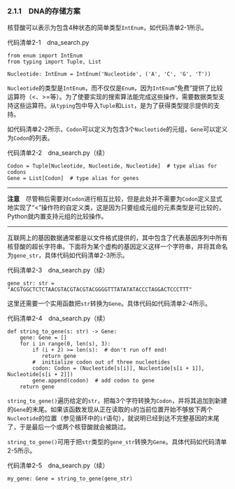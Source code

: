 ### 2.1.1　DNA的存储方案

核苷酸可以表示为包含4种状态的简单类型`IntEnum`，如代码清单2-1所示。

代码清单2-1　dna_search.py

```
from enum import IntEnum
from typing import Tuple, List

Nucleotide: IntEnum = IntEnum('Nucleotide', ('A', 'C', 'G', 'T'))
```

`Nucleotide`的类型是`IntEnum`，而不仅仅是`Enum`，因为`IntEnum`“免费”提供了比较运算符（<、>=等）。为了使要实现的搜索算法能完成这些操作，需要数据类型支持这些运算符。从`typing`包中导入`Tuple`和`List`，是为了获得类型提示提供的支持。

如代码清单2-2所示，`Codon`可以定义为包含3个`Nucleotide`的元组，`Gene`可以定义为`Codon`的列表。

代码清单2-2　dna_search.py（续）

```
Codon = Tuple[Nucleotide, Nucleotide, Nucleotide]  # type alias for codons
Gene = List[Codon]  # type alias for genes
```

---

  

**注意**　尽管稍后需要对`Codon`进行相互比较，但是此处并不需要为`Codon`定义显式地实现了“<”操作符的自定义类，这是因为只要组成元组的元素类型是可比较的，Python就内置支持元组的比较操作。

---

  

互联网上的基因数据通常都是以文件格式提供的，其中包含了代表基因序列中所有核苷酸的超长字符串。下面将为某个虚构的基因定义这样一个字符串，并将其命名为`gene_str`，具体代码如代码清单2-3所示。

代码清单2-3　dna_search.py（续）

```
gene_str: str = "ACGTGGCTCTCTAACGTACGTACGTACGGGGTTTATATATACCCTAGGACTCCCTTT"
```

这里还需要一个实用函数把`str`转换为`Gene`。具体代码如代码清单2-4所示。

代码清单2-4　dna_search.py（续）

```
def string_to_gene(s: str) -> Gene:
    gene: Gene = []
    for i in range(0, len(s), 3):
        if (i + 2) >= len(s):  # don't run off end!
           return gene
        #  initialize codon out of three nucleotides
        codon: Codon = (Nucleotide[s[i]], Nucleotide[s[i + 1]], Nucleotide[s[i + 2]])
        gene.append(codon)  # add codon to gene
    return gene
```

`string_to_gene()`遍历给定的`str`，把每3个字符转换为`Codon`，并将其追加到新建的`Gene`的末尾。如果该函数发现从正在读取的`s`的当前位置开始不够放下两个`Nucleotide`的位置（参见循环中的`if`语句），就说明已经到达不完整基因的末尾了，于是最后一个或两个核苷酸就会被跳过。

`string_to_gene()`可用于把`str`类型的`gene_str`转换为`Gene`。具体代码如代码清单2-5所示。

代码清单2-5　dna_search.py（续）

```
my_gene: Gene = string_to_gene(gene_str)
```